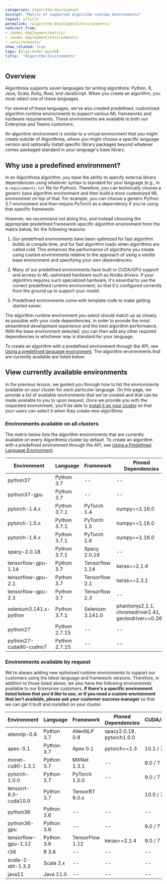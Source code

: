 ```yaml
---
categories: algorithm-development
excerpt: "Matrix of supported algorithm runtime environments"
layout: article
permalink: /algorithm-development/environments/
redirect_from:
- /model-deployment/matrix/
- /model-deployment/environments/
- /environments/
show_related: true
tags: [algo-model-guide]
title:  "Algorithm Environments"
---
```


## Overview
Algorithmia supports seven languages for writing algorithms: Python, R, Java, Scala, Ruby, Rust, and JavaScript. When you create an algorithm, you must select one of these languages.

For several of these languages, we've also created predefined, customized algorithm runtime environments to support various ML frameworks and hardware requirements. These environments are available to both our Enterprise and Teams customers.

An algorithm environment is similar to a virtual environment that you might create outside of Algorithmia, where you might choose a specific language version and optionally install specific library packages beyond whatever comes packaged standard in your language's base library.

## Why use a predefined environment?

In an Algorithmia algorithm, you have the ability to specify external library dependencies using whatever syntax is standard for your language (e.g., in a `requirements.txt` file for Python). Therefore, you can technically choose a generic base algorithm environment and then build a more customized ML environment on top of that. For example, you can choose a generic Python 3.7 environment and then require PyTorch as a dependency if you're using that specific framework.

However, we recommend not doing this, and instead choosing the appropriate predefined framework-specific algorithm environment from the matrix below, for the following reasons:

1. Our predefined environments have been optimized for fast algorithm builds at compile time, and for fast algorithm loads when algorithms are called cold. This enhances the performance of algorithms you create using custom environments relative to the approach of using a vanilla base environment and specifying your own dependencies.

2. Many of our predefined environments have built-in CUDA/GPU support and access to ML-optimized hardware such as Nvidia drivers. If your algorithm requires such specialized hardware, it's essential to use the correct predefined runtime environment, so that it's configured correctly from the ground up to support your model.

3. Predefined environments come with template code to make getting started easier.

The algorithm runtime environment you select should match up as closely as possible with your code dependencies, in order to provide the most streamlined development experience and the best algorithm performance. With the base environment selected, you can then add any other required dependencies in whichever way is standard for your language.

To create an algorithm with a predefined environment through the API, see [Using a predefined language environment](https://training.algorithmia.com/developing-python-algorithms-in-a-local-ide/698050#predefined-environment). The algorithm environments that are currently available are listed below.

## View currently available environments

In the previous lesson, we guided you through how to list the environments available on your cluster for each particular language. On this page, we provide a list of available environments that we've created and that can be made available to you to upon request. Once we provide you with the requested environment, you'll be able to [install it on your cluster](/developers/administration/admin-panel/algorithm-environments/#installing-environments) so that your users can select it when they create new algorithms.

### Environments available on all clusters

The matrix below lists the algorithm environments that are currently available on every Algorithmia cluster by default. To create an algorithm with a predefined environment through the API, see [Using a Predefined Language Environment](/developing-python-algorithms-in-a-local-ide/698050#predefined-environment).

|Environment|Language|Framework|Pinned Dependencies|CUDA/cuDNN|Base Image|
|--- |--- |--- |--- |--- |--- |
|python37|Python 3.7|--|--|--|algorithmiahq/ubuntu:18.04|
|python37-gpu|Python 3.7|--|--|9.0 / 7|nvidia/cuda:9.0-cudnn7-devel-ubuntu16.04|
|pytorch-1.4.x|Python 3.7.1|PyTorch 1.4|numpy==1.16.0|10.1 / 7|nvidia/cuda:10.1-cudnn7-devel-ubuntu16.04|
|pytorch-1.5.x|Python 3.7.1|PyTorch 1.5|numpy==1.16.0|10.2 / 7|nvidia/cuda:10.2-cudnn7-devel-ubuntu18.04|
|pytorch-1.6.x|Python 3.7.1|PyTorch 1.6|numpy==1.16.0|10.2 / 7|nvidia/cuda:10.2-cudnn7-devel-ubuntu18.04|
|spacy-2.0.18|Python 3.7.1|Spacy 2.0.18|--|--|ubuntu:16.04|
|tensorflow-gpu-1.14|Python 3.7|Tensorflow 1.14|keras==2.1.4|10.0 / 7|nvidia/cuda:10.0-cudnn7-devel-ubuntu16.04|
|tensorflow-gpu-2.1|Python 3.7|Tensorflow 2.1|keras==2.3.1|10.1 / 7|nvidia/cuda:10.1-cudnn7-devel-ubuntu16.04|
|tensorflow-gpu-2.3|Python 3.7|Tensorflow 2.3|--|10.1 / 7|nvidia/cuda:10.1-cudnn7-devel-ubuntu18.04|
|selenium3.141.x-python|Python 3.7.1|Selenium 3.141.0|phantomjs2.1.1, chromedriver2.41, geckodriver==0.26.0|--|ubuntu:16.04|
|python27|Python 2.7.15|--|--|--|ubuntu:16.04|
|python27-cuda90-cudnn7|Python 2.7.15|--|--|9.0 / 7|nvidia/cuda:9.0-cudnn7-devel-ubuntu16.04|

### Environments available by request

We're always adding new optimized runtime environments to support our customers using the latest language and framework versions. Therefore, in addition to those listed above, we also have the following environments available to our Enterprise customers. **If there's a specific environment listed below that you'd like to use, or if you need a custom environment that isn't available, please ask your customer success manager** so that we can get it built and installed on your cluster.

|Environment|Language|Framework|Pinned Dependencies|CUDA/cuDNN|Base Image|
|--- |--- |--- |--- |--- |--- |
|allennlp-0.8|Python 3.7|AllenNLP 0.8|spacy2.0.18, pytorch1.0.0||ubuntu:16.04|
|apex-0.1|Python 3.7|Apex 0.1|pytorch==1.3|10.1 / 7|nvidia/cuda:10.1-cudnn7-devel-ubuntu16.04|
|mxnet-cu90-1.3.1|Python 3.7|MXNet 1.3.1|--|9.0 / 7|nvidia/cuda:9.0-cudnn7-devel-ubuntu16.04|
|pytorch-1.0.0|Python 3.7|PyTorch 1.0.0|--|9.0 / 7|nvidia/cuda:9.0-cudnn7-devel-ubuntu16.04|
|tensorrt-6.0-cuda10.0|Python 3.7|TensorRT 6.0.x||10.0 / 7|nvidia/cuda:10.0-cudnn7-devel-ubuntu16.04|
|python36|Python 3.6|--|--|--|algorithmiahq/ubuntu:16.04|
|python36-gpu|Python 3.6|--|--|9.0 / 7|nvidia/cuda:9.0-cudnn7-devel-ubuntu16.04|
|tensorflow-gpu-1.12|Python 3.6|TensorFlow 1.12|keras==2.1.4|9.0 / 7|nvidia/cuda:9.0-cudnn7-devel-ubuntu16.04|
|r36|R 3.6|--|--|--|algorithmiahq/ubuntu:16.04|
|scala-2-sbt-1.3.3|Scala 2.x|--|--|--|algorithmiahq/ubuntu:16.04|
|java11|Java 11.0|--|--|--|algorithmiahq/ubuntu:20.04|
